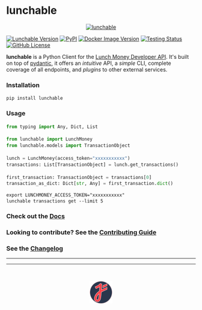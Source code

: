 # lunchable

<div align="center">
<a href="https://github.com/juftin/lunchable">
  <img src=https://i.imgur.com/FyKDsG3.png
    width="400" alt="lunchable">
</a>
</div>

[![Lunchable Version](https://img.shields.io/pypi/v/lunchable?color=blue&label=lunchable)](https://github.com/juftin/lunchable)
[![PyPI](https://img.shields.io/pypi/pyversions/lunchable)](https://pypi.python.org/pypi/lunchable/)
[![Docker Image Version](https://img.shields.io/docker/v/juftin/lunchable?color=blue&label=docker&logo=docker)](https://hub.docker.com/r/juftin/lunchable)
[![Testing Status](https://github.com/juftin/lunchable/actions/workflows/tests.yaml/badge.svg?branch=main)](https://github.com/juftin/lunchable/actions/workflows/tests.yaml?query=branch%3Amain)
[![GitHub License](https://img.shields.io/github/license/juftin/lunchable?color=blue&label=License)](https://github.com/juftin/lunchable/blob/main/LICENSE)

**lunchable** is a Python Client for the [Lunch Money Developer API](https://lunchmoney.dev). It's
built on top of [pydantic](https://github.com/samuelcolvin/pydantic), it offers an *intuitive* API,
a *simple* CLI, complete coverage of all endpoints, and *plugins* to other external services.

### Installation

```shell
pip install lunchable
```

### Usage

```python
from typing import Any, Dict, List

from lunchable import LunchMoney
from lunchable.models import TransactionObject

lunch = LunchMoney(access_token="xxxxxxxxxxx")
transactions: List[TransactionObject] = lunch.get_transactions()

first_transaction: TransactionObject = transactions[0]
transaction_as_dict: Dict[str, Any] = first_transaction.dict()
```

```shell
export LUNCHMONEY_ACCESS_TOKEN="xxxxxxxxxxx"
lunchable transactions get --limit 5
```

### Check out the [**Docs**](https://juftin.com/lunchable/)
### Looking to contribute? See the [Contributing Guide](docs/source/contributing.md)
### See the [Changelog](https://github.com/juftin/lunchable/releases)


--------------
--------------

<br/>

[<p align="center" ><img src="https://raw.githubusercontent.com/juftin/juftin/main/static/juftin.png" width="60" height="60"  alt="juftin logo"> </p>](https://github.com/juftin)
